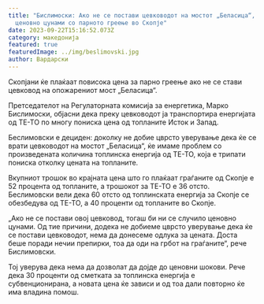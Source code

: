 ```yaml
---
title: "Бислимоски: Ако не се постави цевководот на мостот „Беласица“, ќе имаме
  ценовно цунами со парното греење во Скопје"
date: 2023-09-22T15:16:52.073Z
category: македонија
featured: true
featuredImage: ../img/beslimovski.jpg
author: Вардарски
---
```

<!--StartFragment-->

Скопјани ќе плаќаат повисока цена за парно греење ако не се стави цевковод на опожарениот мост „Беласица“.

Претседателот на Регулаторната комисија за енергетика, Марко Бислимоски, објасни дека преку цевководот ја транспортира енергијата од ТЕ-ТО по многу пониска цена од топланите Исток и Запад.

Беслимовски е дециден: доколку не добие цврсто уверување дека ќе се врати цевководот на мостот „Беласица“, ќе имаме проблем со произведената количина топлинска енергија од ТЕ-ТО, која е трипати пониска отколку цената на топланите.

Вкупниот трошок во крајната цена што го плаќаат граѓаните од Скопје е 52 процента од топланите, а трошокот за ТЕ-ТО е 36 отсто. Беслимовски вели дека 60 отсто од топлинската енергија за Скопје се обезбедува од ТЕ-ТО, а 40 проценти од топланите во Скопје.

„Ако не се постави овој цевковод, тогаш би ни се случило ценовно цунами. Од тие причини, додека не добиеме цврсто уверување дека ќе се постави цевководот, нема да донесеме одлука за цената. Доста беше поради нечии препирки, тоа да оди на грбот на граѓаните“, рече Бислимовски.

Тој уверува дека нема да дозволат да дојде до ценовни шокови. Рече дека 30 проценти од сметката за топлинска енергија е субвенционирана, а новата цена ќе зависи и од тоа дали повторно ќе има владина помош.

<!--EndFragment-->